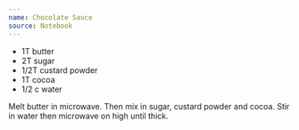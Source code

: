 ```yaml
---
name: Chocolate Sauce
source: Notebook
---
```


* 1T butter
* 2T sugar
* 1/2T custard powder
* 1T cocoa
* 1/2 c water

Melt butter in microwave.  Then mix in sugar, custard powder and cocoa.  Stir in water then microwave on high until thick.

